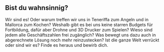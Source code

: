 ## Bist du wahnsinnig?

Wir sind es! Oder warum treffen wir uns in Teneriffa zum Angeln und in Mallorca zum Kochen? Weshalb gibt es bei uns keine starren Budgets für Fortbildung, dafür aber Drohne und 3D Drucker zum Spielen? Wieso sind jedem alle Geschäftszahlen frei zugänglich? Was bewegt uns dazu auch in abgerechnete Lösung noch mehr reinzustecken? Ist die ganze Welt verrückt oder sind wir es? Finde es heraus und bewirb dich.
